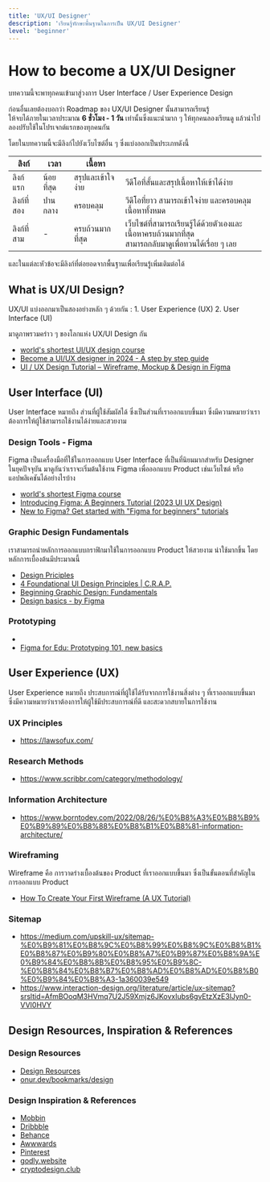 ```yaml
---
title: 'UX/UI Designer'
description: 'เรียนรู้ทักษะพื้นฐานในการเป็น UX/UI Designer'
level: 'beginner'
---
```


# How to become a UX/UI Designer

บทความนี้จะพาทุกคนเข้ามาสู่วงการ User Interface / User Experience Design

ก่อนอื่นเลยต้องบอกว่า Roadmap ของ UX/UI Designer นั้นสามารถเรียนรู้<br />ให้จบได้ภายในเวลาประมาณ <strong>6 ชั่วโมง - 1 วัน</strong> เท่านั้นซึ่งแนะนำมาก ๆ ให้ทุกคนลองเรียนดู แล้วนำไปลองปรับใช้ในโปรเจกต์แรกของทุกคนกัน

โดยในบทความนี้จะมีลิงก์ไปยังเว็บไซต์อื่น ๆ ซึ่งแบ่งออกเป็นประเภทดังนี้

| ลิงก์       | เวลา       | เนื้อหา           |                                                                                                              |
| ----------- | ---------- | ----------------- | ------------------------------------------------------------------------------------------------------------ |
| ลิงก์แรก    | น้อยที่สุด | สรุปและเข้าใจง่าย | วีดีโอที่สั้นและสรุปเนื้อหาให้เข้าได้ง่าย                                                                    |
| ลิงก์ที่สอง | ปานกลาง    | ครอบคลุม          | วีดีโอที่ยาว สามารถเข้าใจง่าย และครอบคลุมเนื้อหาทั้งหมด                                                      |
| ลิงก์ที่สาม | -          | ครบถ้วนมากที่สุด  | เว็บไซต์ที่สามารถเรียนรู้ได้ด้วยตัวเองและเนื้อหาครบถ้วนมากที่สุด <br />สามารถกลับมาดูเพื่อทวนได้เรื่อย ๆ เลย |

และในแต่ละหัวข้อจะมีลิงก์ที่ต่อยอดจากพื้นฐานเพื่อเรียนรู้เพิ่มเติมต่อได้

## What is UX/UI Design?

UX/UI แบ่งออกมาเป็นสองอย่างหลัก ๆ ด้วยกัน : 1. User Experience (UX) 2. User Interface (UI)

มาดูภาพรวมคร่าว ๆ ของโลกแห่ง UX/UI Design กัน

-   [world's shortest UI/UX design course](https://www.youtube.com/watch?v=wIuVvCuiJhU)
-   [Become a UI/UX designer in 2024 - A step by step guide](https://www.youtube.com/watch?v=HmKwiEmJIdM)
-   [UI / UX Design Tutorial – Wireframe, Mockup & Design in Figma](https://www.youtube.com/watch?v=c9Wg6Cb_YlU)

## User Interface (UI)

User Interface หมายถึง ส่วนที่ผู้ใช้สัมผัสได้ ซึ่งเป็นส่วนที่เราออกแบบขึ้นมา ซึ่งมีความหมายว่าเราต้องการให้ผู้ใช้สามารถใช้งานได้ง่ายและสวยงาม

### Design Tools - Figma

Figma เป็นเครื่องมือที่ใช้ในการออกแบบ User Interface ที่เป็นที่นิยมมากสำหรับ Designer ในยุคปัจจุบัน มาดูกันว่าเราจะเริ่มต้นใช้งาน Figma เพื่อออกแบบ Product เช่นเว็บไซต์ หรือแอปพลิเคชันได้อย่างไรบ้าง

-   [world's shortest Figma course](https://www.youtube.com/watch?v=1pW_sk-2y40)
-   [Introducing Figma: A Beginners Tutorial (2023 UI UX Design)](https://www.youtube.com/watch?v=JGLfyTDgfDc)
-   [New to Figma? Get started with "Figma for beginners" tutorials](https://www.youtube.com/watch?v=Cx2dkpBxst8&list=PLXDU_eVOJTx7QHLShNqIXL1Cgbxj7HlN4)

### Graphic Design Fundamentals

เราสามารถนำหลักการออกแบบกราฟิกมาใช้ในการออกแบบ Product ให้สวยงาม น่าใช้มากขึ้น โดยหลักการเบื้องต้นมีประมาณนี้

-   [Design Priciples](https://www.interaction-design.org/literature/topics/design-principles)
-   [4 Foundational UI Design Principles | C.R.A.P.](https://www.youtube.com/watch?v=uwNClNmekGU)
-   [Beginning Graphic Design: Fundamentals](https://www.youtube.com/watch?v=YqQx75OPRa0&t=3s)
-   [Design basics - by Figma](https://www.figma.com/resource-library/design-basics/)

### Prototyping

-   []()
-   [Figma for Edu: Prototyping 101, new basics](https://www.youtube.com/watch?v=UUsysuFmVrA&t=70s)

## User Experience (UX)

User Experience หมายถึง ประสบการณ์ที่ผู้ใช้ได้รับจากการใช้งานสิ่งต่าง ๆ ที่เราออกแบบขึ้นมา ซึ่งมีความหมายว่าเราต้องการให้ผู้ใช้มีประสบการณ์ที่ดี และสะดวกสบายในการใช้งาน

### UX Principles

-   https://lawsofux.com/

### Research Methods

-   https://www.scribbr.com/category/methodology/

### Information Architecture

-   https://www.borntodev.com/2022/08/26/%E0%B8%A3%E0%B8%B9%E0%B9%89%E0%B8%88%E0%B8%B1%E0%B8%81-information-architecture/

### Wireframing

Wireframe คือ การวาดร่างเบื้องต้นของ Product ที่เราออกแบบขึ้นมา ซึ่งเป็นขั้นตอนที่สำคัญในการออกแบบ Product

-   [How To Create Your First Wireframe (A UX Tutorial)](https://www.youtube.com/watch?v=qpH7-KFWZRI)

### Sitemap

-   https://medium.com/upskill-ux/sitemap-%E0%B9%81%E0%B8%9C%E0%B8%99%E0%B8%9C%E0%B8%B1%E0%B8%87%E0%B9%80%E0%B8%A7%E0%B9%87%E0%B8%9A%E0%B9%84%E0%B8%8B%E0%B8%95%E0%B9%8C-%E0%B8%84%E0%B8%B7%E0%B8%AD%E0%B8%AD%E0%B8%B0%E0%B9%84%E0%B8%A3-1a360039e549
-   https://www.interaction-design.org/literature/article/ux-sitemap?srsltid=AfmBOoqM3HVmq7U2J59Xmjz6JKovxIubs6gvEtzXzE3lJyn0-VVI0HVY

## Design Resources, Inspiration & References

### Design Resources

-   [Design Resources](https://designresourc.es/)
-   [onur.dev/bookmarks/design](https://onur.dev/bookmarks/design)

### Design Inspiration & References

-   [Mobbin](https://mobbin.com)
-   [Dribbble](https://dribbble.com)
-   [Behance](https://www.behance.net)
-   [Awwwards](https://www.awwwards.com)
-   [Pinterest](https://www.pinterest.com)
-   [godly.website](https://godly.website/websites/startup)
-   [cryptodesign.club](https://cryptodesign.club/)

